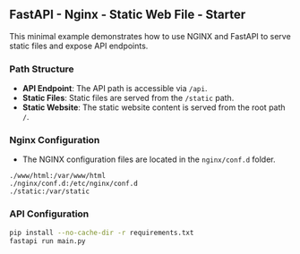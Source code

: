 ## FastAPI - Nginx - Static Web File - Starter

This minimal example demonstrates how to use NGINX and FastAPI to serve static files and expose API endpoints.

### Path Structure

* **API Endpoint**: The API path is accessible via `/api`.
* **Static Files**: Static files are served from the `/static` path.
* **Static Website**: The static website content is served from the root path `/`.

### Nginx Configuration

* The NGINX configuration files are located in the `nginx/conf.d` folder.

```
./www/html:/var/www/html
./nginx/conf.d:/etc/nginx/conf.d
./static:/var/static
```

### API Configuration

```bash
pip install --no-cache-dir -r requirements.txt
fastapi run main.py
```
